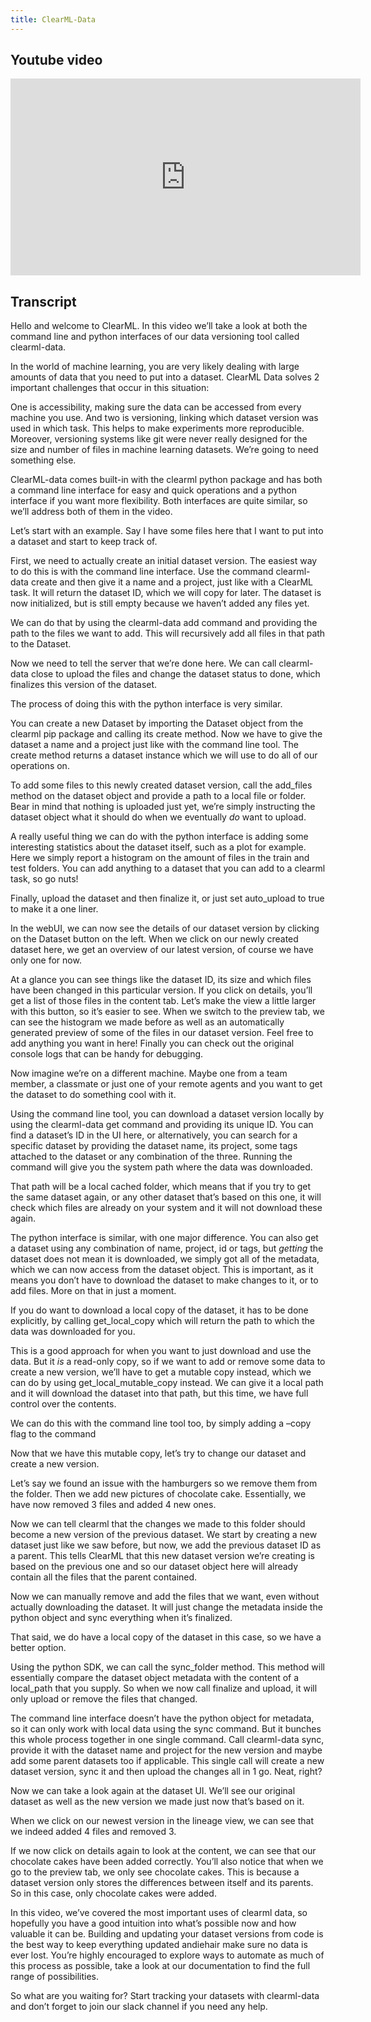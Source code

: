 ```yaml
---
title: ClearML-Data
---
```



## Youtube video

<iframe width="560" height="315" 
        src="https://www.youtube.com/embed/S2pz9jn26uI" 
        title="YouTube video player" 
        frameborder="0" 
        allow="accelerometer; autoplay; clipboard-write; encrypted-media; gyroscope; picture-in-picture" 
        allowfullscreen>
</iframe>

## Transcript

Hello and welcome to ClearML. In this video we’ll take a look at both the command line and python interfaces of our data versioning tool called clearml-data. 

In the world of machine learning, you are very likely dealing with large amounts of data that you need to put into a dataset. ClearML Data solves 2 important challenges that occur in this situation:

One is accessibility, making sure the data can be accessed from every machine you use. And two is versioning, linking which dataset version was used in which task. This helps to make experiments more reproducible. Moreover, versioning systems like git were never really designed for the size and number of files in machine learning datasets. We’re going to need something else.

ClearML-data comes built-in with the clearml python package and has both a command line interface for easy and quick operations and a python interface if you want more flexibility. Both interfaces are quite similar, so we’ll address both of them in the video.

Let’s start with an example. Say I have some files here that I want to put into a dataset and start to keep track of.

First, we need to actually create an initial dataset version. The easiest way to do this is with the command line interface. Use the command clearml-data create and then give it a name and a project, just like with a ClearML task. It will return the dataset ID, which we will copy for later. The dataset is now initialized, but is still empty because we haven’t added any files yet.

We can do that by using the clearml-data add command and providing the path to the files we want to add. This will recursively add all files in that path to the Dataset.

Now we need to tell the server that we’re done here. We can call clearml-data close to upload the files and change the dataset status to done, which finalizes this version of the dataset.

The process of doing this with the python interface is very similar.

You can create a new Dataset by importing the Dataset object from the clearml pip package and calling its create method. Now we have to give the dataset a name and a project just like with the command line tool. The create method returns a dataset instance which we will use to do all of our operations on.

To add some files to this newly created dataset version, call the  add_files method on the dataset object and provide a path to a local file or folder. Bear in mind that nothing is uploaded just yet, we’re simply instructing the dataset object what it should do when we eventually *do* want to upload.

A really useful thing we can do with the python interface is adding some interesting statistics about the dataset itself, such as a plot for example. Here we simply report a histogram on the amount of files in the train and test folders. You can add anything to a dataset that you can add to a clearml task, so go nuts!

Finally, upload the dataset and then finalize it, or just set auto_upload to true to make it a one liner.

In the webUI, we can now see the details of our dataset version by clicking on the Dataset button on the left. When we click on our newly created dataset here, we get an overview  of our latest version, of course we have only one for now.

At a glance you can see things like the dataset ID, its size and which files have been changed in this particular version. If you click on details, you’ll get a list of those files in the content tab. Let’s make the view a little larger with this button, so it’s easier to see. When we switch to the preview tab, we can see the histogram we made before as well as an automatically generated preview of some of the files in our dataset version. Feel free to add anything you want in here! Finally you can check out the original console logs that can be handy for debugging.

Now imagine we’re on a different machine. Maybe one from a team member, a classmate or just one of your remote agents and you want to get the dataset to do something cool with it.

Using the command line tool, you can download a dataset version locally by using the clearml-data get command and providing its unique ID. You can find a dataset’s ID in the UI here, or alternatively, you can search for a specific dataset by providing the dataset name, its project, some tags attached to the dataset or any combination of the three. Running the command will give you the system path where the data was downloaded.

That path will be a local cached folder, which means that if you try to get the same dataset again, or any other dataset that’s based on this one, it will check which files are already on your system and it will not download these again.

The python interface is similar, with one major difference. You can also get a dataset using any combination of name, project, id or tags, but  _getting_ the dataset does not mean it is downloaded, we simply got all of the metadata, which we can now access from the dataset object. This is important, as it means you don’t have to download the dataset to make changes to it, or to add files. More on that in just a moment.

If you do want to download a local copy of the dataset, it has to be done explicitly, by calling get_local_copy which will return the path to which the data was downloaded for you.

This is a good approach for when you want to just download and use the data. But it *is* a read-only copy, so if we want to add or remove some data to create a new version, we’ll have to get a mutable copy instead, which we can do by using get_local_mutable_copy instead. We can give it a local path and it will download the dataset into that path, but this time, we have full control over the contents.

We can do this with the command line tool too, by simply adding a –copy flag to the command

Now that we have this mutable copy, let’s try to change our dataset and create a new version. 

Let’s say we found an issue with the hamburgers so we remove them from the folder. Then we add new pictures of chocolate cake. Essentially, we have now removed 3 files and added 4 new ones.

Now we can tell clearml that the changes we made to this folder should become a new version of the previous dataset. We start by creating a new dataset just like we saw before, but now, we add the previous dataset ID as a parent. This tells ClearML that this new dataset version we’re creating is based on the previous one and so our dataset object here will already contain all the files that the parent contained.

Now we can manually remove and add the files that we want, even without actually downloading the dataset. It will just change the metadata inside the python object and sync everything when it’s finalized.

That said, we do have a local copy of the dataset in this case, so we have a better option.

Using the python SDK, we can call the sync_folder method. This method will essentially compare the dataset object metadata with the content of a local_path that you supply. So when we now call finalize and upload, it will only upload or remove the files that changed.

The command line interface doesn’t have the python object for metadata, so it can only work with local data using the sync command. But it bunches this whole process together in one single command. Call clearml-data sync, provide it with the dataset name and project for the new version and maybe add some parent datasets too if applicable. This single call will create a new dataset version, sync it and then upload the changes all in 1 go. Neat, right?

Now we can take a look again at the dataset UI. We’ll see our original dataset as well as the new version we made just now that’s based on it.

When we click on our newest version in the lineage view, we can see that we indeed added 4 files and removed 3.

If we now click on details again to look at the content, we can see that our chocolate cakes have been added correctly. You’ll also notice that when we go to the preview tab, we only see chocolate cakes. This is because a dataset version only stores the differences between itself and its parents. So in this case, only chocolate cakes were added.

In this video, we’ve covered the most important uses of clearml data, so hopefully you have a good intuition into what’s possible now and how valuable it can be. Building and updating your dataset versions from code is the best way to keep everything updated andiehair make sure no data is ever lost. You’re highly encouraged to explore ways to automate as much of this process as possible, take a look at our documentation to find the full range of possibilities.

So what are you waiting for? Start tracking your datasets with clearml-data and don’t forget to join our slack channel if you need any help.
